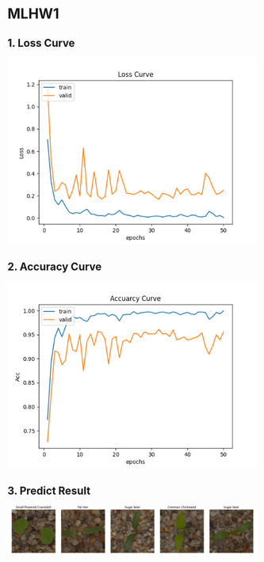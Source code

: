 # MLHW1

## 1. Loss Curve
![loss](PIC/Figure_5.png)

## 2. Accuracy Curve
![loss](PIC/Figure_3.png)

## 3. Predict Result
![loss](PIC/Figure_4.png)


